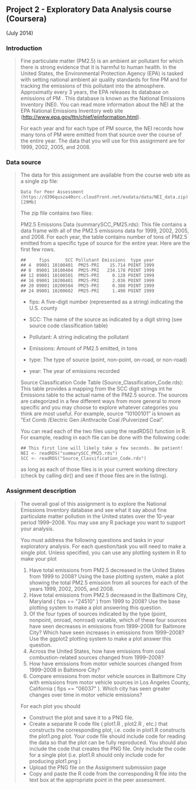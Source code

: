 ## Project 2 - Exploratory Data Analysis course (Coursera)

(July 2014)

### Introduction

> Fine particulate matter (PM2.5) is an ambient air pollutant for which there is strong evidence that it is harmful
> to human health. In the United States, the Environmental Protection Agency (EPA) is tasked with setting
> national ambient air quality standards for fine PM and for tracking the emissions of this pollutant into the
> atmosphere. Approximatly every 3 years, the EPA releases its database on emissions of PM . This
> database is known as the National Emissions Inventory (NEI). You can read more information about the
> NEI at the EPA National Emissions Inventory web site (http://www.epa.gov/ttn/chief/eiinformation.html).
> 
> For each year and for each type of PM source, the NEI records how many tons of PM were emitted from
> that source over the course of the entire year. The data that you will use for this assignment are for 1999,
> 2002, 2005, and 2008.

### Data source

> The data for this assignment are available from the course web site as a single zip file:
> 
>     Data for Peer Assessment (https://d396qusza40orc.cloudfront.net/exdata/data/NEI_data.zip) [29Mb]
> 
> The zip file contains two files:
> 
> PM2.5 Emissions Data (summarySCC_PM25.rds): This file contains a data frame with all of the PM2.5 emissions data for 1999, 2002, 2005, and 2008. For each year, the table contains number of tons of PM2.5 emitted from a specific type of source for the entire year. Here are the first few rows.
> 
> ~~~
> ##     fips      SCC Pollutant Emissions  type year
> ## 4  09001 10100401  PM25-PRI    15.714 POINT 1999
> ## 8  09001 10100404  PM25-PRI   234.178 POINT 1999
> ## 12 09001 10100501  PM25-PRI     0.128 POINT 1999
> ## 16 09001 10200401  PM25-PRI     2.036 POINT 1999
> ## 20 09001 10200504  PM25-PRI     0.388 POINT 1999
> ## 24 09001 10200602  PM25-PRI     1.490 POINT 1999
> ~~~
> 
>   -  fips: A five-digit number (represented as a string) indicating the U.S. county
> 
>   -  SCC: The name of the source as indicated by a digit string (see source code classification table)
> 
>   -  Pollutant: A string indicating the pollutant
> 
>   -  Emissions: Amount of PM2.5 emitted, in tons
> 
>   -  type: The type of source (point, non-point, on-road, or non-road)
> 
>   -  year: The year of emissions recorded
> 
> Source Classification Code Table (Source_Classification_Code.rds): This table provides a mapping from the SCC digit strings int he Emissions table to the actual name of the PM2.5 source. The sources are categorized in a few different ways from more general to more specific and you may choose to explore whatever categories you think are most useful. For example, source “10100101” is known as “Ext Comb /Electric Gen /Anthracite Coal /Pulverized Coal”.
> 
> You can read each of the two files using the readRDS() function in R. For example, reading in each file can be done with the following code:
> 
> ~~~
> ## This first line will likely take a few seconds. Be patient!
> NEI <- readRDS("summarySCC_PM25.rds")
> SCC <- readRDS("Source_Classification_Code.rds")
> ~~~
> 
> as long as each of those files is in your current working directory (check by calling dir() and see if those files are in the listing).

### Assignment description

> The overall goal of this assignment is to explore the National Emissions Inventory database and see what it say about fine particulate matter pollution in the United states over the 10-year period 1999–2008. You may use any R package you want to support your analysis.
> 
> You must address the following questions and tasks in your exploratory analysis. For each question/task you will need to make a single plot. Unless specified, you can use any plotting system in R to make your plot
> 
> 1. Have total emissions from PM2.5 decreased in the United States from 1999 to 2008? Using the base plotting system, make a plot showing the total PM2.5 emission from all sources for each of the years 1999, 2002, 2005, and 2008.
> 2. Have total emissions from PM2.5 decreased in the Baltimore City, Maryland ( fips == "24510" ) from 1999 to 2008? Use the base plotting system to make a plot answering this question.
> 3. Of the four types of sources indicated by the type (point, nonpoint, onroad, nonroad) variable, which of these four sources have seen decreases in emissions from 1999–2008 for Baltimore City? Which have seen increases in emissions from 1999–2008? Use the ggplot2 plotting system to make a plot answer this question.
> 4. Across the United States, how have emissions from coal combustion-related sources changed from 1999–2008?
> 5. How have emissions from motor vehicle sources changed from 1999–2008 in Baltimore City?
> 6. Compare emissions from motor vehicle sources in Baltimore City with emissions from motor vehicle sources in Los Angeles County, California ( fips == "06037" ). Which city has seen greater changes over time in motor vehicle emissions?
> 
> For each plot you should
> 
> - Construct the plot and save it to a PNG file.
> - Create a separate R code file ( plot1.R , plot2.R , etc.) that constructs the corresponding plot, i.e. code in plot1.R constructs the plot1.png plot. Your code file should include code for reading the data so that the plot can be fully reproduced. You should also include the code that creates the PNG file. Only include the code for a single plot (i.e. plot1.R should only include code for producing plot1.png )
> - Upload the PNG file on the Assignment submission page
> - Copy and paste the R code from the corresponding R file into the text box at the appropriate point in the peer assessment.

